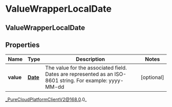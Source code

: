 # ValueWrapperLocalDate

## ValueWrapperLocalDate

## Properties

|Name | Type | Description | Notes|
|------------ | ------------- | ------------- | -------------|
| **value** | [**Date**](Date) | The value for the associated field. Dates are represented as an ISO-8601 string. For example: yyyy-MM-dd | [optional] |



_PureCloudPlatformClientV2@168.0.0_
